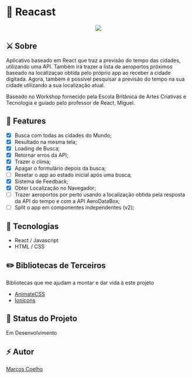 # 🚀 Reacast
<p align="center">
    <img src="https://i.imgur.com/w5DeSRQ.gif">
</p>

## ⚔️ Sobre 
Aplicativo baseado em React que traz a previsão do tempo das cidades, utilizando uma API. Também irá trazer a lista de aeroportos próximos baseado na localizaçao obtida pelo próprio app ao receber a cidade digitada. Agora, também é possível pesquisar a previsão do tempo na sua cidade utilizando a sua localização atual.

Baseado no Workshop fornecido pela Escola Britânica de Artes Criativas e Tecnologia e guiado pelo professor de React, Miguel.

## 🧪 Features

- [x] Busca com todas as cidades do Mundo; 
- [x] Resultado na mesma tela; 
- [x] Loading de Busca; 
- [x] Retornar erros da API;
- [x] Trazer o clima;
- [x] Apagar o formulário depois da busca;
- [ ] Resetar o app ao estado inicial após uma busca;
- [x] Sistema de Feedback;
- [x] Obter Localização no Navegador;
- [ ] Trazer aeroportos por perto usando a localização obtida pela resposta da API do tempo e com a API AeroDataBox;
- [ ] Split o app em componentes independentes (v2);

## 🔨 Tecnologias

- React / Javascript
- HTML / CSS

## ✏️ Bibliotecas de Terceiros

Bibliotecas que me ajudam a montar e dar vida à este projeto

- <a href="https://github.com/animate-css/animate.css">AnimateCSS</a>
- <a href="https://github.com/ionic-team/ionicons">Ionicons</a>


## 📌 Status do Projeto

Em Desenvolvimento

## ⚡️ Autor 

<a href="https://twitter.com/marcosvca_">Marcos Coelho</a>

